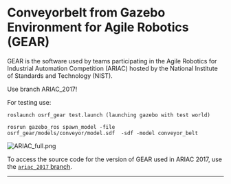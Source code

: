 # Conveyorbelt from Gazebo Environment for Agile Robotics (GEAR)

GEAR is the software used by teams participating in the Agile Robotics for
Industrial Automation Competition (ARIAC) hosted by the National Institute
of Standards and Technology (NIST).

Use branch ARIAC_2017!

For testing use:

    roslaunch osrf_gear test.launch (launching gazebo with test world)

    rosrun gazebo_ros spawn_model -file osrf_gear/models/conveyor/model.sdf  -sdf -model conveyor_belt

![ARIAC_full.png](https://bitbucket.org/repo/pB4bBb/images/1577073220-ARIAC_full.png)





To access the source code for the version of GEAR used in ARIAC 2017, use the [`ariac_2017` branch](https://bitbucket.org/osrf/ariac/commits/branch/ariac_2017).

---
